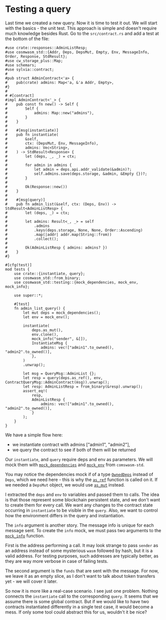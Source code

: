 # Testing a query

Last time we created a new query. Now it is time to test it out. We will start with the basics -
the unit test. This approach is simple and doesn't require much knowledge besides Rust. Go to the
`src/contract.rs` and add a test at the bottom of the file:

```rust,noplayground
#use crate::responses::AdminListResp;
#use cosmwasm_std::{Addr, Deps, DepsMut, Empty, Env, MessageInfo, Order, Response, StdResult};
#use cw_storage_plus::Map;
#use schemars;
#use sylvia::contract;
#
#pub struct AdminContract<'a> {
#    pub(crate) admins: Map<'a, &'a Addr, Empty>,
#}
#
# #[contract]
#impl AdminContract<'_> {
#    pub const fn new() -> Self {
#        Self {
#            admins: Map::new("admins"),
#        }
#    }
#
#    #[msg(instantiate)]
#    pub fn instantiate(
#        &self,
#        ctx: (DepsMut, Env, MessageInfo),
#        admins: Vec<String>,
#    ) -> StdResult<Response> {
#        let (deps, _, _) = ctx;
#
#        for admin in admins {
#            let admin = deps.api.addr_validate(&admin)?;
#            self.admins.save(deps.storage, &admin, &Empty {})?;
#        }
#
#        Ok(Response::new())
#    }
#
#    #[msg(query)]
#    pub fn admin_list(&self, ctx: (Deps, Env)) -> StdResult<AdminListResp> {
#        let (deps, _) = ctx;
#
#        let admins: Result<_, _> = self
#            .admins
#            .keys(deps.storage, None, None, Order::Ascending)
#            .map(|addr| addr.map(String::from))
#            .collect();
#
#        Ok(AdminListResp { admins: admins? })
#    }
#}

#[cfg(test)]
mod tests {
    use crate::{instantiate, query};
    use cosmwasm_std::from_binary;
    use cosmwasm_std::testing::{mock_dependencies, mock_env, mock_info};

    use super::*;

    #[test]
    fn admin_list_query() {
        let mut deps = mock_dependencies();
        let env = mock_env();

        instantiate(
            deps.as_mut(),
            env.clone(),
            mock_info("sender", &[]),
            InstantiateMsg {
                admins: vec!["admin1".to_owned(), "admin2".to_owned()],
            },
        )
        .unwrap();

        let msg = QueryMsg::AdminList {};
        let resp = query(deps.as_ref(), env, ContractQueryMsg::AdminContract(msg)).unwrap();
        let resp: AdminListResp = from_binary(&resp).unwrap();
        assert_eq!(
            resp,
            AdminListResp {
                admins: vec!["admin1".to_owned(), "admin2".to_owned()],
            }
        );
    }
}
```

We have a simple flow here:

- we instantiate contract with admins \["admin1", "admin2"\],
- we query the contract to see if both of them will be returned

Our `instantiate`, and `query` require deps and env as parameters. We will mock them with
[`mock_dependencies`](https://docs.rs/cosmwasm-std/1.1.0/cosmwasm_std/testing/fn.mock_dependencies.html)
and [`mock_env`](https://docs.rs/cosmwasm-std/1.1.0/cosmwasm_std/testing/fn.mock_env.html) from
`comswasm-std`.

You may notice the dependencies mock if of a type
[`OwnedDeps`](https://docs.rs/cosmwasm-std/1.1.0/cosmwasm_std/struct.OwnedDeps.html) instead
of `Deps`, which we need here - this is why the
[`as_ref`](https://docs.rs/cosmwasm-std/1.1.0/cosmwasm_std/struct.OwnedDeps.html#method.as_ref)
function is called on it. If we needed a `DepsMut` object, we would use
[`as_mut`](https://docs.rs/cosmwasm-std/1.1.0/cosmwasm_std/struct.OwnedDeps.html#method.as_mut)
instead.

I extracted the `deps` and `env` to variables
and passed them to calls. The idea is that those represent some blockchain persistent state,
and we don't want to create them for every call. We want any changes to the contract state occurring
in `instantiate` to be visible in the `query`. Also, we want to control how the environment differs
in the query and instantiation.

The `info` argument is another story. The message info is unique for each message sent. To create
the `info` mock, we must pass two arguments to the
[`mock_info`](https://docs.rs/cosmwasm-std/1.0.0/cosmwasm_std/testing/fn.mock_info.html) function.

First is the address performing a call. It may look strange to pass `sender` as an address instead
of some mysterious `wasm` followed by hash, but it is a valid address. For testing purposes, such
addresses are typically better, as they are way more verbose in case of failing tests.

The second argument is the `funds` that are sent with the message. For now, we leave it as an empty
slice, as I don't want to talk about token transfers yet - we will cover it later.

So now it is more like a real-case scenario. I see just one problem. Nothing connects the `instantiate`
call to the corresponding `query`. It seems that we assume there is some global contract. But if we
would like to have two contracts instantiated differently in a single test case, it
would become a mess. If only some tool could abstract this for us, wouldn't it be nice?
